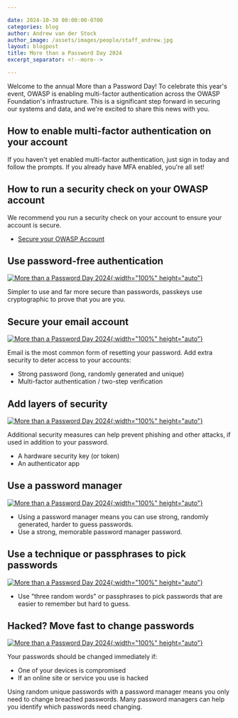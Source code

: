 ```yaml
---

date: 2024-10-30 00:00:00-0700
categories: blog
author: Andrew van der Stock
author_image: /assets/images/people/staff_andrew.jpg
layout: blogpost
title: More than a Password Day 2024
excerpt_separator: <!--more-->

---
```


Welcome to the annual More than a Password Day! To celebrate this year's event, OWASP is enabling multi-factor authentication across the OWASP Foundation's infrastructure. This is a significant step forward in securing our systems and data, and we're excited to share this news with you.

<!--more-->

## How to enable multi-factor authentication on your account

If you haven't yet enabled multi-factor authentication, just sign in today and follow the prompts. If you already have MFA enabled, you're all set!

## How to run a security check on your OWASP account

We recommend you run a security check on your account to ensure your account is secure.

- [Secure your OWASP Account](https://myaccount.google.com/security-checkup)

## Use password-free authentication

[![More than a Password Day 2024](/pages/events/featured/guidance_part_1.png){:width="100%" height="auto"}](/_posts/2024-11-12-more-than-a-password-day-2024)

Simpler to use and far more secure than passwords, passkeys use cryptographic to prove that you are you.

## Secure your email account

[![More than a Password Day 2024](/pages/events/featured/guidance_part_2.png){:width="100%" height="auto"}](/_posts/2024-11-12-more-than-a-password-day-2024)

Email is the most common form of resetting your password. Add extra security to deter access to your accounts:

- Strong password (long, randomly generated and unique)
- Multi-factor authentication / two-step verification

## Add layers of security

[![More than a Password Day 2024](/pages/events/featured/guidance_part_3.png){:width="100%" height="auto"}](/_posts/2024-11-12-more-than-a-password-day-2024)

Additional security measures can help prevent phishing and other attacks, if used in addition to your password.

- A hardware security key (or token)
- An authenticator app

## Use a password manager

[![More than a Password Day 2024](/pages/events/featured/guidance_part_4.png){:width="100%" height="auto"}](/_posts/2024-11-12-more-than-a-password-day-2024)

- Using a password manager means you can use strong, randomly generated, harder to guess passwords.
- Use a strong, memorable password manager password.

## Use a technique or passphrases to pick passwords

[![More than a Password Day 2024](/pages/events/featured/guidance_part_5.png){:width="100%" height="auto"}](/_posts/2024-11-12-more-than-a-password-day-2024)

- Use "three random words" or passphrases to pick passwords that are easier to remember but hard to guess.

## Hacked? Move fast to change passwords

[![More than a Password Day 2024](guidance_part_6.png){:width="100%" height="auto"}](/_posts/2024-11-12-more-than-a-password-day-2024)

Your passwords should be changed immediately if:

- One of your devices is compromised
- If an online site or service you use is hacked

Using random unique passwords with a password manager means you only need to change breached passwords. Many password managers can help you identify which passwords need changing.
